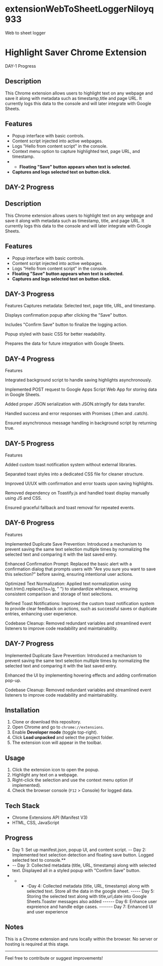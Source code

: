# extensionWebToSheetLoggerNiloyq933
Web to sheet logger
# Highlight Saver Chrome Extension

DAY-1 Progress

## Description
This Chrome extension allows users to highlight text on any webpage and save it along with metadata such as timestamp,title and page URL. It currently logs this data to the console and will later integrate with Google Sheets.


## Features
- Popup interface with basic controls.
- Content script injected into active webpages.
- Logs "Hello from content script" in the console.
- Context menu option to capture highlighted text, page URL, and timestamp.
- - **Floating "Save" button appears when text is selected.**
- **Captures and logs selected text on button click.**

## DAY-2 Progress

## Description
This Chrome extension allows users to highlight text on any webpage and save it along with metadata such as timestamp, title, and page URL. It currently logs this data to the console and will later integrate with Google Sheets.

## Features
- Popup interface with basic controls.
- Content script injected into active webpages.
- Logs "Hello from content script" in the console.
- **Floating "Save" button appears when text is selected.**
- **Captures and logs selected text on button click.**

## DAY-3 Progress
Features
Captures metadata: Selected text, page title, URL, and timestamp.

Displays confirmation popup after clicking the "Save" button.

Includes "Confirm Save" button to finalize the logging action.

Popup styled with basic CSS for better readability.

Prepares the data for future integration with Google Sheets.


## DAY-4 Progress
Features

Integrated background script to handle saving highlights asynchronously.

Implemented POST request to Google Apps Script Web App for storing data in Google Sheets.

Added proper JSON serialization with JSON.stringify for data transfer.

Handled success and error responses with Promises (.then and .catch).

Ensured asynchronous message handling in background script by returning true.


## DAY-5 Progress
Features

Added custom toast notification system without external libraries.

Separated toast styles into a dedicated CSS file for cleaner structure.

Improved UI/UX with confirmation and error toasts upon saving highlights.

Removed dependency on Toastify.js and handled toast display manually using JS and CSS.

Ensured graceful fallback and toast removal for repeated events.

## DAY-6 Progress

Features

Implemented Duplicate Save Prevention: Introduced a mechanism to prevent saving the same text selection multiple times by normalizing the selected text and comparing it with the last saved entry.

Enhanced Confirmation Prompt: Replaced the basic alert with a confirmation dialog that prompts users with "Are you sure you want to save this selection?" before saving, ensuring intentional user actions.

Optimized Text Normalization: Applied text normalization using text.trim().replace(/\s+/g, " ") to standardize whitespace, ensuring consistent comparison and storage of text selections.

Refined Toast Notifications: Improved the custom toast notification system to provide clear feedback on actions, such as successful saves or duplicate entries, enhancing user experience.

Codebase Cleanup: Removed redundant variables and streamlined event listeners to improve code readability and maintainability.

## DAY-7 Progress
Implemented Duplicate Save Prevention: Introduced a mechanism to prevent saving the same text selection multiple times by normalizing the selected text and comparing it with the last saved entry.

Enhanced the UI by implementing hovering effects and adding confirmation pop-up.

Codebase Cleanup: Removed redundant variables and streamlined event listeners to improve code readability and maintainability.


## Installation
1. Clone or download this repository.
2. Open Chrome and go to `chrome://extensions`.
3. Enable **Developer mode** (toggle top-right).
4. Click **Load unpacked** and select the project folder.
5. The extension icon will appear in the toolbar.

## Usage
1. Click the extension icon to open the popup.
2. Highlight any text on a webpage.
3. Right-click the selection and use the context menu option (if implemented).
4. Check the browser console (`F12` > Console) for logged data.

## Tech Stack
- Chrome Extensions API (Manifest V3)
- HTML, CSS, JavaScript

## Progress
- Day 1: Set up manifest.json, popup UI, and content script.
-- Day 2: Implemented text selection detection and floating save button. Logged selected text  to console.**
- -- Day 3: Collected metadata (title, URL, timestamp) along with selected text. Displayed all in a styled popup with "Confirm Save" button.
- - - -Day 4: Collected metadata (title, URL, timestamp) along with selected text. Store all the data in the google sheet.
----- Day 5: Storing the selected text along with title,url,date into Google Sheets.Toaster messages also added
      ------ Day 6: Enhance user expreience and handle edge cases.
      ------- Day 7: Enhanced UI and user experience
## Notes
This is a Chrome extension and runs locally within the browser. No server or hosting is required at this stage.

---

Feel free to contribute or suggest improvements!

